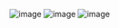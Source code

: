 ![image](https://user-images.githubusercontent.com/93157702/167696936-a30b6f7d-cada-49b9-92f5-c8520bbb3562.png)
![image](https://user-images.githubusercontent.com/93157702/167701910-d541a4f5-b35d-467d-8a49-6197bab8bbc3.png)
![image](https://user-images.githubusercontent.com/93157702/167703056-17d15d4c-0c67-414e-85f9-270b0b41932a.png)
